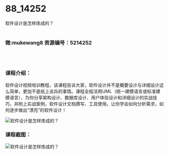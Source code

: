 # 88_14252
软件设计是怎样炼成的？
<br/></br>
<h3>微:mukewang8 资源编号：5214252</h3>
<br/></br>
<h3>课程介绍：</h3>
<p><a title="查看与 软件设计 相关的文章" target="_blank">软件设计</a>视频培训教程，该课程告诉大家，<a title="查看与 软件设计 相关的文章" target="_blank">软件设计</a>并不是概要设计与详细设计这么简单，更加不是纸上谈兵的事情。课程全程活用UML（统一建模语言或标准建模语言），为你分享架构设计、数据库设计、用户体验设计和详细设计的实战技巧，并附上实战案例，软件设计文档撰写、工具使用。让你学会如何分析需求，如何逐步做出“漂亮”的软件设计！</p>
<p><img src="https://www.ko996.com/wp-content/uploads/img/2020/07/1-21-300x171.png" alt="软件设计是怎样炼成的？"></p>
<div class="info-desc">
<h3>课程截图：</h3>
<p><img src="https://www.ko996.com/wp-content/uploads/img/2020/07/2-25.png" alt="软件设计是怎样炼成的？"></p>


			
</div>
